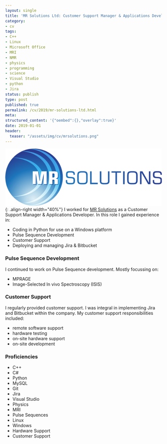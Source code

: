 ```yaml
---
layout: single
title: 'MR Solutions Ltd: Customer Support Manager & Applications Developer'
category:
- cv
tags:
- C++
- Linux
- Microsoft Office
- MRI
- NMR
- physics
- programming
- science
- Visual Studio
- python
- Jira
status: publish
type: post
published: true
permalink: /cv/2019/mr-solutions-ltd.html
meta:
structured_content: '{"oembed":{},"overlay":true}'
date: 2019-01-01
header:
  teaser: "/assets/img/cv/mrsolutions.png"
---
```

![MR Solutions Ltd logo](/assets/img/cv/mrsolutions.png){: .align-right width="40%"}
I worked for <a href="http://www.mrsolutions.com/">MR Solutions</a> as a Customer Support Manager &amp; Applications Developer. In this role I gained experience in:
- Coding in Python for use on a Windows platform
- Pulse Sequence Development
- Customer Support
- Deploying and managing Jira &amp; Bitbucket

### Pulse Sequence Development

I continued to work on Pulse Sequence development. Mostly focussing on:
- MPRAGE
- Image-Selected In vivo Spectroscopy (ISIS)

### Customer Support

I regularly provided customer support. I was integral in implementing Jira and Bitbucket within the company. My customer support responsibilities included:
- remote software support
- hardware testing
- on-site hardware support
- on-site development

### Proficiencies
- C++
- C#
- Python
- MySQL
- Git
- Jira
- Visual Studio
- Physics
- MRI
- Pulse Sequences
- Linux
- Windows
- Hardware Support
- Customer Support
